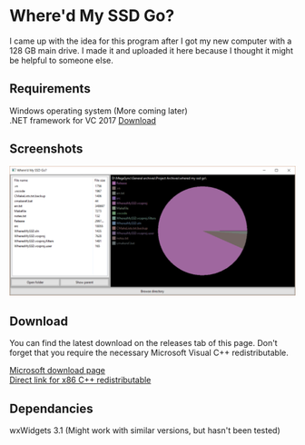 # Where'd My SSD Go?
I came up with the idea for this program after I got my new computer with a 128 GB main drive. I made it and uploaded it here because I thought it might be helpful to someone else.

## Requirements
Windows operating system (More coming later)  
.NET framework for VC 2017 [Download](https://aka.ms/vs/15/release/vc_redist.x86.exe)

## Screenshots
![Wheres my SSD](screenshot.png)

## Download
You can find the latest download on the releases tab of this page. Don't forget that you require
the necessary Microsoft Visual C++ redistributable.

[Microsoft download page](https://support.microsoft.com/en-us/help/2977003/the-latest-supported-visual-c-downloads)  
[Direct link for x86 C++ redistributable](https://aka.ms/vs/15/release/vc_redist.x86.exe)

## Dependancies
wxWidgets 3.1 (Might work with similar versions, but hasn't been tested)